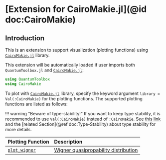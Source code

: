 # [Extension for CairoMakie.jl](@id doc:CairoMakie)

## Introduction

This is an extension to support visualization (plotting functions) using [`CairoMakie.jl`](https://github.com/MakieOrg/Makie.jl/tree/master/CairoMakie) library.

This extension will be automatically loaded if user imports both `QuantumToolbox.jl` and [`CairoMakie.jl`](https://github.com/MakieOrg/Makie.jl/tree/master/CairoMakie):

```julia
using QuantumToolbox
using CairoMakie
```

To plot with [`CairoMakie.jl`](https://github.com/MakieOrg/Makie.jl/tree/master/CairoMakie) library, specify the keyword argument `library = Val(:CairoMakie)` for the plotting functions. The supported plotting functions are listed as follows:

!!! warning "Beware of type-stability!"
    If you want to keep type stability, it is recommended to use `Val(:CairoMakie)` instead of `:CairoMakie`. See [this link](https://docs.julialang.org/en/v1/manual/performance-tips/#man-performance-value-type) and the [related Section](@ref doc:Type-Stability) about type stability for more details.

| **Plotting Function** | **Description** |
|:----------------------|:----------------|
| [`plot_wigner`](@ref) | [Wigner quasipropability distribution](https://en.wikipedia.org/wiki/Wigner_quasiprobability_distribution) |